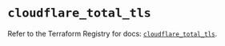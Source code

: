 # `cloudflare_total_tls`

Refer to the Terraform Registry for docs: [`cloudflare_total_tls`](https://registry.terraform.io/providers/cloudflare/cloudflare/4.42.0/docs/resources/total_tls).
